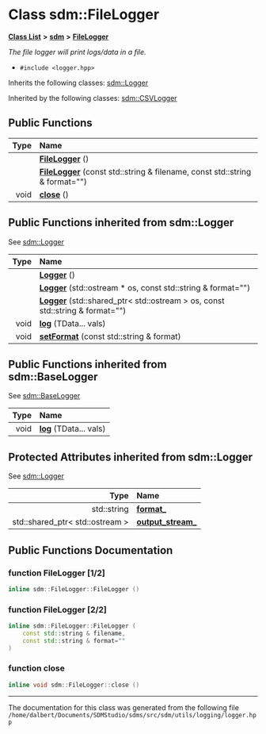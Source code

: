 
<NavBar active_item_id="2"/>

# Class sdm::FileLogger


[**Class List**](annotated.md) **>** [**sdm**](namespacesdm.md) **>** [**FileLogger**](classsdm_1_1FileLogger.md)



_The file logger will print logs/data in a file._ 

* `#include <logger.hpp>`



Inherits the following classes: [sdm::Logger](classsdm_1_1Logger.md)


Inherited by the following classes: [sdm::CSVLogger](classsdm_1_1CSVLogger.md)


















## Public Functions

| Type | Name |
| ---: | :--- |
|   | [**FileLogger**](classsdm_1_1FileLogger.md#function-filelogger-1-2) () <br> |
|   | [**FileLogger**](classsdm_1_1FileLogger.md#function-filelogger-2-2) (const std::string & filename, const std::string & format="") <br> |
|  void | [**close**](classsdm_1_1FileLogger.md#function-close) () <br> |

## Public Functions inherited from sdm::Logger

See [sdm::Logger](classsdm_1_1Logger.md)

| Type | Name |
| ---: | :--- |
|   | [**Logger**](classsdm_1_1Logger.md#function-logger-1-3) () <br> |
|   | [**Logger**](classsdm_1_1Logger.md#function-logger-2-3) (std::ostream \* os, const std::string & format="") <br> |
|   | [**Logger**](classsdm_1_1Logger.md#function-logger-3-3) (std::shared\_ptr&lt; std::ostream &gt; os, const std::string & format="") <br> |
|  void | [**log**](classsdm_1_1Logger.md#function-log) (TData... vals) <br> |
|  void | [**setFormat**](classsdm_1_1Logger.md#function-setformat) (const std::string & format) <br> |

## Public Functions inherited from sdm::BaseLogger

See [sdm::BaseLogger](classsdm_1_1BaseLogger.md)

| Type | Name |
| ---: | :--- |
|  void | [**log**](classsdm_1_1BaseLogger.md#function-log) (TData... vals) <br> |











## Protected Attributes inherited from sdm::Logger

See [sdm::Logger](classsdm_1_1Logger.md)

| Type | Name |
| ---: | :--- |
|  std::string | [**format\_**](classsdm_1_1Logger.md#variable-format-)  <br> |
|  std::shared\_ptr&lt; std::ostream &gt; | [**output\_stream\_**](classsdm_1_1Logger.md#variable-output-stream-)  <br> |











## Public Functions Documentation


### function FileLogger [1/2]


```cpp
inline sdm::FileLogger::FileLogger () 
```



### function FileLogger [2/2]


```cpp
inline sdm::FileLogger::FileLogger (
    const std::string & filename,
    const std::string & format=""
) 
```



### function close 


```cpp
inline void sdm::FileLogger::close () 
```



------------------------------
The documentation for this class was generated from the following file `/home/dalbert/Documents/SDMStudio/sdms/src/sdm/utils/logging/logger.hpp`